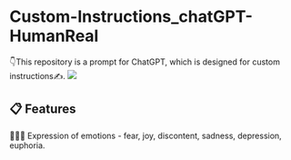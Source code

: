 # Custom-Instructions_chatGPT-HumanReal
👇This repository is a prompt for ChatGPT, which is designed for custom instructions✍️.
<img src="https://s.yimg.com/ny/api/res/1.2/73R0kHR2r05069GwxEscJQ--/YXBwaWQ9aGlnaGxhbmRlcjt3PTY0MDtoPTM2MDtjZj13ZWJw/https://media.zenfs.com/en/techradar_949/108ee7d8f309b755dd3e8675895ed01c">
## 📋 Features
💁🏻‍♂️ Expression of emotions - fear, joy, discontent, sadness, depression, euphoria.
